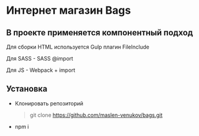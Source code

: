 Интернет магазин Bags
====================
В проекте применяется компонентный подход
--------------------
Для сборки HTML используется Gulp плагин FileInclude

Для SASS - SASS @import

Для JS - Webpack + import

Установка
--------------------
- Клонировать репозиторий

  > git clone https://github.com/maslen-venukov/bags.git

- npm i